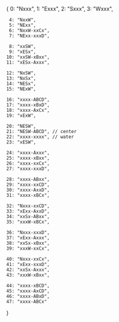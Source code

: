 {
     0: "Nxxx",
     1: "Exxx",
     2: "Sxxx",
     3: "Wxxx",

     4: "NxxW",
     5: "NExx",
     6: "NxxW-xxCx",
     7: "NExx-xxxD",

     8: "xxSW",
     9: "xESx",
    10: "xxSW-xBxx",
    11: "xESx-Axxx",

    12: "NxSW",
    13: "NxSx",
    14: "NESx",
    15: "NExW",

    16: "xxxx-ABCD",
    17: "xxxx-xBxD",
    18: "xxxx-AxCx",
    19: "xExW",

    20: "NESW",
    21: "NESW-ABCD", // center
    22: "xxxx-xxxx", // water
    23: "xESW",

    24: "xxxx-Axxx",
    25: "xxxx-xBxx",
    26: "xxxx-xxCx",
    27: "xxxx-xxxD",

    28: "xxxx-ABxx",
    29: "xxxx-xxCD",
    30: "xxxx-AxxD",
    31: "xxxx-xBCx",

    32: "Nxxx-xxCD",
    33: "xExx-AxxD",
    34: "xxSx-ABxx",
    35: "xxxW-xBCx",

    36: "Nxxx-xxxD",
    37: "xExx-Axxx",
    38: "xxSx-xBxx",
    39: "xxxW-xxCx",

    40: "Nxxx-xxCx",
    41: "xExx-xxxD",
    42: "xxSx-Axxx",
    43: "xxxW-xBxx",

    44: "xxxx-xBCD",
    45: "xxxx-AxCD",
    46: "xxxx-ABxD",
    47: "xxxx-ABCx"
}